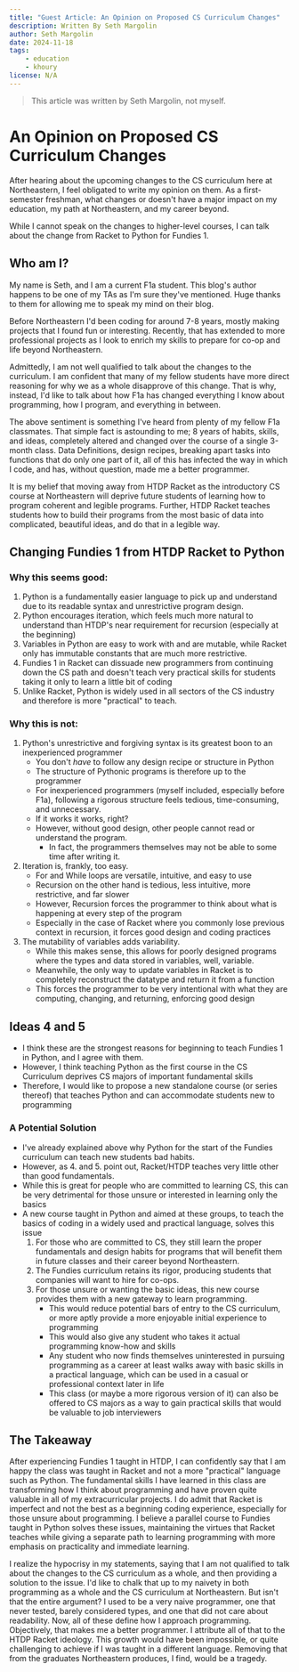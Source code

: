 ```yaml
---
title: "Guest Article: An Opinion on Proposed CS Curriculum Changes"
description: Written By Seth Margolin
author: Seth Margolin
date: 2024-11-18
tags:
    - education
    - khoury
license: N/A
---
```


> This article was written by Seth Margolin, not myself.

# An Opinion on Proposed CS Curriculum Changes

After hearing about the upcoming changes to the CS curriculum here at
Northeastern, I feel obligated to write my opinion on them. As a first-semester
freshman, what changes or doesn't have a major impact on my education, my path
at Northeastern, and my career beyond.

While I cannot speak on the changes to higher-level courses, I can talk about
the change from Racket to Python for Fundies 1.

## Who am I?

My name is Seth, and I am a current F1a student. This blog's author happens to
be one of my TAs as I'm sure they've mentioned. Huge thanks to them for allowing
me to speak my mind on their blog.

Before Northeastern I'd been coding for around 7-8 years, mostly making projects
that I found fun or interesting. Recently, that has extended to more
professional projects as I look to enrich my skills to prepare for co-op and
life beyond Northeastern.

Admittedly, I am not well qualified to talk about the changes to the curriculum.
I am confident that many of my fellow students have more direct reasoning for
why we as a whole disapprove of this change. That is why, instead, I'd like to
talk about how F1a has changed everything I know about programming, how I
program, and everything in between.

The above sentiment is something I've heard from plenty of my fellow F1a
classmates. That simple fact is astounding to me; 8 years of habits, skills, and
ideas, completely altered and changed over the course of a single 3-month class.
Data Definitions, design recipes, breaking apart tasks into functions that do
only one part of it, all of this has infected the way in which I code, and has,
without question, made me a better programmer.

It is my belief that moving away from HTDP Racket as the introductory CS course
at Northeastern will deprive future students of learning how to program coherent
and legible programs. Further, HTDP Racket teaches students how to build their
programs from the most basic of data into complicated, beautiful ideas, and do
that in a legible way.

## Changing Fundies 1 from HTDP Racket to Python

### Why this seems good:

1. Python is a fundamentally easier language to pick up and understand due to
   its readable syntax and unrestrictive program design.
2. Python encourages iteration, which feels much more natural to understand than
   HTDP's near requirement for recursion (especially at the beginning)
3. Variables in Python are easy to work with and are mutable, while Racket only
   has immutable constants that are much more restrictive.
4. Fundies 1 in Racket can dissuade new programmers from continuing down the CS
   path and doesn't teach very practical skills for students taking it only to
   learn a little bit of coding
5. Unlike Racket, Python is widely used in all sectors of the CS industry and
   therefore is more "practical" to teach.

### Why this is not:

1. Python's unrestrictive and forgiving syntax is its greatest boon to an
   inexperienced programmer
    - You don't _have_ to follow any design recipe or structure in Python
    - The structure of Pythonic programs is therefore up to the programmer
    - For inexperienced programmers (myself included, especially before F1a),
      following a rigorous structure feels tedious, time-consuming, and
      unnecessary.
    - If it works it works, right?
    - However, without good design, other people cannot read or understand the
      program.
        - In fact, the programmers themselves may not be able to some time after
          writing it.
2. Iteration is, frankly, too easy.
    - For and While loops are versatile, intuitive, and easy to use
    - Recursion on the other hand is tedious, less intuitive, more restrictive,
      and far slower
    - However, Recursion forces the programmer to think about what is happening
      at every step of the program
    - Especially in the case of Racket where you commonly lose previous context
      in recursion, it forces good design and coding practices
3. The mutability of variables adds variability.
    - While this makes sense, this allows for poorly designed programs where the
      types and data stored in variables, well, variable.
    - Meanwhile, the only way to update variables in Racket is to completely
      reconstruct the datatype and return it from a function
    - This forces the programmer to be very intentional with what they are
      computing, changing, and returning, enforcing good design

## Ideas 4 and 5

-   I think these are the strongest reasons for beginning to teach Fundies 1 in
    Python, and I agree with them.
-   However, I think teaching Python as the first course in the CS Curriculum
    deprives CS majors of important fundamental skills
-   Therefore, I would like to propose a new standalone course (or series
    thereof) that teaches Python and can accommodate students new to programming

### A Potential Solution

-   I've already explained above why Python for the start of the Fundies
    curriculum can teach new students bad habits.
-   However, as 4. and 5. point out, Racket/HTDP teaches very little other than
    good fundamentals.
-   While this is great for people who are committed to learning CS, this can be
    very detrimental for those unsure or interested in learning only the basics
-   A new course taught in Python and aimed at these groups, to teach the basics
    of coding in a widely used and practical language, solves this issue
    1. For those who are committed to CS, they still learn the proper
       fundamentals and design habits for programs that will benefit them in
       future classes and their career beyond Northeastern.
    2. The Fundies curriculum retains its rigor, producing students that
       companies will want to hire for co-ops.
    3. For those unsure or wanting the basic ideas, this new course provides
       them with a new gateway to learn programming.
        - This would reduce potential bars of entry to the CS curriculum, or
          more aptly provide a more enjoyable initial experience to programming
        - This would also give any student who takes it actual programming
          know-how and skills
        - Any student who now finds themselves uninterested in pursuing
          programming as a career at least walks away with basic skills in a
          practical language, which can be used in a casual or professional
          context later in life
        - This class (or maybe a more rigorous version of it) can also be
          offered to CS majors as a way to gain practical skills that would be
          valuable to job interviewers

## The Takeaway

After experiencing Fundies 1 taught in HTDP, I can confidently say that I am
happy the class was taught in Racket and not a more "practical" language such as
Python. The fundamental skills I have learned in this class are transforming how
I think about programming and have proven quite valuable in all of my
extracurricular projects. I do admit that Racket is imperfect and not the best
as a beginning coding experience, especially for those unsure about programming.
I believe a parallel course to Fundies taught in Python solves these issues,
maintaining the virtues that Racket teaches while giving a separate path to
learning programming with more emphasis on practicality and immediate learning.

I realize the hypocrisy in my statements, saying that I am not qualified to talk
about the changes to the CS curriculum as a whole, and then providing a solution
to the issue. I'd like to chalk that up to my naivety in both programming as a
whole and the CS curriculum at Northeastern. But isn't that the entire argument?
I used to be a very naive programmer, one that never tested, barely considered
types, and one that did not care about readability. Now, all of these define how
I approach programming. Objectively, that makes me a better programmer. I
attribute all of that to the HTDP Racket ideology. This growth would have been
impossible, or quite challenging to achieve if I was taught in a different
language. Removing that from the graduates Northeastern produces, I find, would
be a tragedy.
